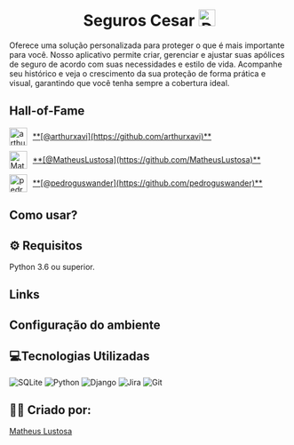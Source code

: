 <h1 align="center">Seguros Cesar <img src="https://github.com/user-attachments/assets/47d54f58-3607-488c-9df2-8646c6bfe1fe" alt="Descrição da imagem" width="30"/></h1> 

Oferece uma solução personalizada para proteger o que é mais importante para você. Nosso aplicativo permite criar, gerenciar e ajustar suas apólices de seguro de acordo com suas necessidades e estilo de vida. Acompanhe seu histórico e veja o crescimento da sua proteção de forma prática e visual, garantindo que você tenha sempre a cobertura ideal.

## Hall-of-Fame
<!-- markdown-contributors -->
<div style="display: flex; align-items: center; margin-bottom: 10px;">
                    <a href="https://github.com/arthurxavi" style="margin-right: 10px;">
                      <img src="https://avatars.githubusercontent.com/u/169710371?v=4&s=32" width="32" height="32" alt="arthurxavi" />
                    </a>
                    <a href="https://github.com/arthurxavi">**[@arthurxavi](https://github.com/arthurxavi)**</a>
                  </div>
<div style="display: flex; align-items: center; margin-bottom: 10px;">
                    <a href="https://github.com/MatheusLustosa" style="margin-right: 10px;">
                      <img src="https://avatars.githubusercontent.com/u/108696459?v=4&s=32" width="32" height="32" alt="MatheusLustosa" />
                    </a>
                    <a href="https://github.com/MatheusLustosa">**[@MatheusLustosa](https://github.com/MatheusLustosa)**</a>
                  </div>
<div style="display: flex; align-items: center; margin-bottom: 10px;">
                    <a href="https://github.com/pedroguswander" style="margin-right: 10px;">
                      <img src="https://avatars.githubusercontent.com/u/168600233?v=4&s=32" width="32" height="32" alt="pedroguswander" />
                    </a>
                    <a href="https://github.com/pedroguswander">**[@pedroguswander](https://github.com/pedroguswander)**</a>
                  </div>
<!-- /markdown-contributors -->

## Como usar?

## ⚙️ Requisitos
Python 3.6 ou superior.

## Links 

## Configuração do ambiente

## 💻Tecnologias Utilizadas
![SQLite](https://img.shields.io/badge/sqlite-%2307405e.svg?style=for-the-badge&logo=sqlite&logoColor=white)
![Python](https://img.shields.io/badge/python-3670A0?style=for-the-badge&logo=python&logoColor=ffdd54)
![Django](https://img.shields.io/badge/django-%23092E20.svg?style=for-the-badge&logo=django&logoColor=white)
![Jira](https://img.shields.io/badge/jira-%230A0FFF.svg?style=for-the-badge&logo=jira&logoColor=white)
![Git](https://img.shields.io/badge/git-%23F05033.svg?style=for-the-badge&logo=git&logoColor=white)
## 🙋‍♂️ Criado por:
[Matheus Lustosa](https://github.com/MatheusLustosa)


